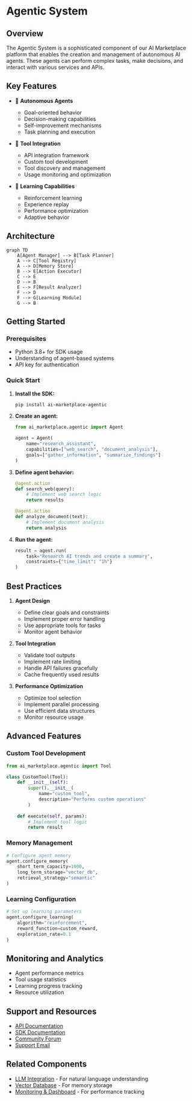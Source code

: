 # Agentic System

## Overview

The Agentic System is a sophisticated component of our AI Marketplace platform that enables the creation and management of autonomous AI agents. These agents can perform complex tasks, make decisions, and interact with various services and APIs.

## Key Features

- 🤖 **Autonomous Agents**
  - Goal-oriented behavior
  - Decision-making capabilities
  - Self-improvement mechanisms
  - Task planning and execution

- 🔄 **Tool Integration**
  - API integration framework
  - Custom tool development
  - Tool discovery and management
  - Usage monitoring and optimization

- 🧠 **Learning Capabilities**
  - Reinforcement learning
  - Experience replay
  - Performance optimization
  - Adaptive behavior

## Architecture

```mermaid
graph TD
    A[Agent Manager] --> B[Task Planner]
    A --> C[Tool Registry]
    A --> D[Memory Store]
    B --> E[Action Executor]
    C --> E
    D --> B
    E --> F[Result Analyzer]
    F --> D
    F --> G[Learning Module]
    G --> B
```

## Getting Started

### Prerequisites

- Python 3.8+ for SDK usage
- Understanding of agent-based systems
- API key for authentication

### Quick Start

1. **Install the SDK:**
   ```bash
   pip install ai-marketplace-agentic
   ```

2. **Create an agent:**
   ```python
   from ai_marketplace.agentic import Agent

   agent = Agent(
       name="research_assistant",
       capabilities=["web_search", "document_analysis"],
       goals=["gather_information", "summarize_findings"]
   )
   ```

3. **Define agent behavior:**
   ```python
   @agent.action
   def search_web(query):
       # Implement web search logic
       return results

   @agent.action
   def analyze_document(text):
       # Implement document analysis
       return analysis
   ```

4. **Run the agent:**
   ```python
   result = agent.run(
       task="Research AI trends and create a summary",
       constraints={"time_limit": "1h"}
   )
   ```

## Best Practices

1. **Agent Design**
   - Define clear goals and constraints
   - Implement proper error handling
   - Use appropriate tools for tasks
   - Monitor agent behavior

2. **Tool Integration**
   - Validate tool outputs
   - Implement rate limiting
   - Handle API failures gracefully
   - Cache frequently used results

3. **Performance Optimization**
   - Optimize tool selection
   - Implement parallel processing
   - Use efficient data structures
   - Monitor resource usage

## Advanced Features

### Custom Tool Development

```python
from ai_marketplace.agentic import Tool

class CustomTool(Tool):
    def __init__(self):
        super().__init__(
            name="custom_tool",
            description="Performs custom operations"
        )
    
    def execute(self, params):
        # Implement tool logic
        return result
```

### Memory Management

```python
# Configure agent memory
agent.configure_memory(
    short_term_capacity=1000,
    long_term_storage="vector_db",
    retrieval_strategy="semantic"
)
```

### Learning Configuration

```python
# Set up learning parameters
agent.configure_learning(
    algorithm="reinforcement",
    reward_function=custom_reward,
    exploration_rate=0.1
)
```

## Monitoring and Analytics

- Agent performance metrics
- Tool usage statistics
- Learning progress tracking
- Resource utilization

## Support and Resources

- [API Documentation](api-reference/endpoints.md)
- [SDK Documentation](api-reference/sdk.md)
- [Community Forum](https://community.ai-marketplace.com)
- [Support Email](mailto:support@ai-marketplace.com)

## Related Components

- [LLM Integration](components/llm/overview.md) - For natural language understanding
- [Vector Database](components/vector-db/overview.md) - For memory storage
- [Monitoring & Dashboard](components/monitoring/overview.md) - For performance tracking 
